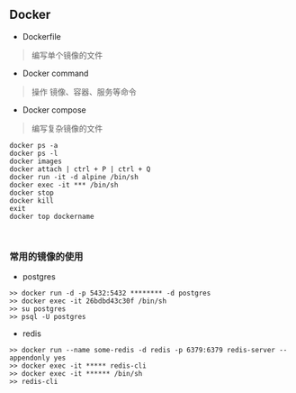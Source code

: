 ## Docker


- Dockerfile

> 编写单个镜像的文件

- Docker command

> 操作 镜像、容器、服务等命令

- Docker compose

> 编写复杂镜像的文件


```
docker ps -a
docker ps -l
docker images
docker attach | ctrl + P | ctrl + Q
docker run -it -d alpine /bin/sh
docker exec -it *** /bin/sh
docker stop
docker kill
exit
docker top dockername



```




### 常用的镜像的使用

- postgres

```
>> docker run -d -p 5432:5432 ******** -d postgres
>> docker exec -it 26bdbd43c30f /bin/sh
>> su postgres
>> psql -U postgres

```

- redis

```
>> docker run --name some-redis -d redis -p 6379:6379 redis-server --appendonly yes
>> docker exec -it ***** redis-cli
>> docker exec -it ****** /bin/sh
>> redis-cli

```
